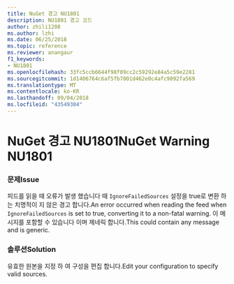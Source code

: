 ```yaml
---
title: NuGet 경고 NU1801
description: NU1801 경고 코드
author: zhili1208
ms.author: lzhi
ms.date: 06/25/2018
ms.topic: reference
ms.reviewer: anangaur
f1_keywords:
- NU1801
ms.openlocfilehash: 33fc5ccb6644f98f09cc2c59292e84a5c59e2281
ms.sourcegitcommit: 1d1406764c6af5fb7801d462e0c4afc9092fa569
ms.translationtype: MT
ms.contentlocale: ko-KR
ms.lasthandoff: 09/04/2018
ms.locfileid: "43549304"
---
```

# <a name="nuget-warning-nu1801"></a><span data-ttu-id="6dc65-103">NuGet 경고 NU1801</span><span class="sxs-lookup"><span data-stu-id="6dc65-103">NuGet Warning NU1801</span></span>

### <a name="issue"></a><span data-ttu-id="6dc65-104">문제</span><span class="sxs-lookup"><span data-stu-id="6dc65-104">Issue</span></span>
<span data-ttu-id="6dc65-105">피드를 읽을 때 오류가 발생 했습니다 때 `IgnoreFailedSources` 설정을 true로 변환 하는 치명적이 지 않은 경고 합니다.</span><span class="sxs-lookup"><span data-stu-id="6dc65-105">An error occurred when reading the feed when `IgnoreFailedSources` is set to true, converting it to a non-fatal warning.</span></span> <span data-ttu-id="6dc65-106">이 메시지를 포함할 수 있습니다 이며 제네릭 합니다.</span><span class="sxs-lookup"><span data-stu-id="6dc65-106">This could contain any message and is generic.</span></span>

### <a name="solution"></a><span data-ttu-id="6dc65-107">솔루션</span><span class="sxs-lookup"><span data-stu-id="6dc65-107">Solution</span></span>
<span data-ttu-id="6dc65-108">유효한 원본을 지정 하 여 구성을 편집 합니다.</span><span class="sxs-lookup"><span data-stu-id="6dc65-108">Edit your configuration to specify valid sources.</span></span>
